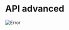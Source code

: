 # API advanced

![Error](https://s3.amazonaws.com/intranet-projects-files/holbertonschool-sysadmin_devops/314/WIxXad8.png)